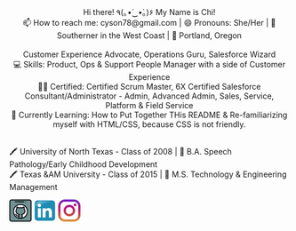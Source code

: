 <p style="text-align:center"> Hi there! ٩(｡•́‿•̀｡)۶ My Name is Chi!
<br>
📫 How to reach me: cyson78@gmail.com | 😄 Pronouns: She/Her | 🗻 Southerner in the West Coast | 🌹 Portland, Oregon 
<br>
<br>
Customer Experience Advocate, Operations Guru, Salesforce Wizard
<br>
💻 Skills: Product, Ops & Support People Manager with a side of Customer Experience
<br>
🧙‍♀️ Certified: Certified Scrum Master, 6X Certified Salesforce Consultant/Administrator - Admin, Advanced Admin, Sales, Service, Platform & Field Service 
<br>
🌱 Currently Learning: How to Put Together THis README & Re-familiarizing myself with HTML/CSS, because CSS is not friendly. 
<br><br>

🖍️ University of North Texas - Class of 2008 | 📓 B.A. Speech Pathology/Early Childhood Development
<br>
🖍️ Texas &AM University - Class of 2015 | 📓 M.S. Technology & Engineering Management

[<img src='githubsmicon.png' alt='github' height='40'>](https://github.com/cyson78)  [<img src='linkedinsmicon.png' alt='linkedin' height='40'>](https://www.linkedin.com/in/chi-son-05757726/)  [<img src='instagramsmicon.png' alt='instagram' height='40'>](https://www.instagram.com/yolkmonster/?hl=en/)  
</p>


